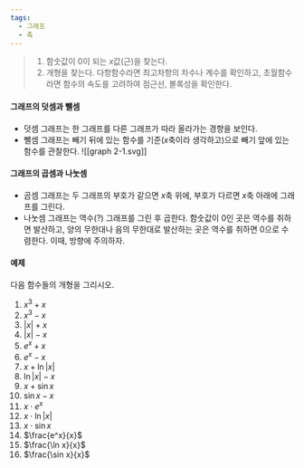 ```yaml
---
tags:
  - 그래프
  - 축
---
```

>1. 함숫값이 $0$이 되는 $x$값(근)을 찾는다.
>2. 개형을 찾는다. 다항함수라면 최고차항의 차수나 계수를 확인하고, 초월함수라면 함수의 속도를 고려하여 점근선, 볼록성을 확인한다.
#### 그래프의 덧셈과 뺄셈
- 덧셈 그래프는 한 그래프를 다른 그래프가 따라 올라가는 경향을 보인다.
- 뺄셈 그래프는 빼기 뒤에 있는 함수를 기준($x$축이라 생각하고)으로 빼기 앞에 있는 함수를 관찰한다.
![[graph 2-1.svg]]

#### 그래프의 곱셈과 나눗셈
- 곰셈 그래프는 두 그래프의 부호가 같으면 $x$축 위에, 부호가 다르면 $x$축 아래에 그래프를 그린다.
- 나눗셈 그래프는 역수(?) 그래프를 그린 후 곱한다. 함숫값이 $0$인 곳은 역수를 취하면 발산하고, 양의 무한대나 음의 무한대로 발산하는 곳은 역수를 취하면 $0$으로 수렴한다. 이때, 방향에 주의하자.
#### 예제
다음 함수들의 개형을 그리시오.
1. $x^3+x$
2. $x^3-x$
3. $|x|+x$
4. $|x|-x$
5. $e^x+x$
6. $e^x-x$
7. $x + \ln |x|$
8. $\ln|x|-x$
9. $x + \sin x$
10. $\sin x - x$
11. $x \cdot e^x$
12. $x  \cdot \ln |x|$
13. $x  \cdot  \sin x$
14. $\frac{e^x}{x}$
15. $\frac{\ln x}{x}$
16. $\frac{\sin x}{x}$


